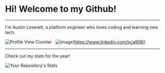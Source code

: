 # Hi! Welcome to my Github!
---
I'm Austin Leverett, a platform engineer who loves coding and learning new tech.

![Profile View Counter](https://komarev.com/ghpvc/?username=miliaus)&nbsp;&nbsp; 
![image](https://img.shields.io/badge/LinkedIn-0077B5?style=for-the-badge&logo=linkedin&logoColor=white)(https://www.linkedin.com/in/all09/)




--------
Check out my stats for the year!

![Your Repository's Stats](https://github-readme-stats.vercel.app/api?username=miliaus&show_icons=true)
